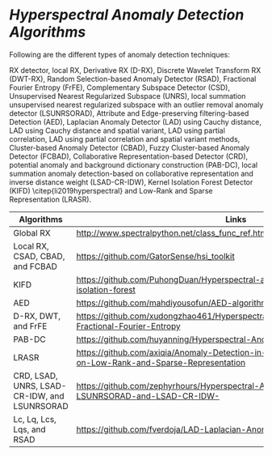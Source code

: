 # *Hyperspectral Anomaly Detection Algorithms*

Following are the different types of anomaly detection techniques:

RX detector, local RX, Derivative RX (D-RX), Discrete Wavelet Transform RX (DWT-RX), Random Selection-based Anomaly Detector (RSAD), Fractional Fourier Entropy (FrFE), Complementary Subspace Detector (CSD), Unsupervised Nearest Regularized Subspace (UNRS), local summation unsupervised nearest regularized subspace with an outlier removal anomaly detector (LSUNRSORAD), Attribute and Edge-preserving filtering-based Detection (AED), Laplacian Anomaly Detector (LAD) using Cauchy distance, LAD using Cauchy distance and spatial variant, LAD using partial correlation, LAD using partial correlation and spatial variant methods, Cluster-based Anomaly Detector (CBAD), Fuzzy Cluster-based Anomaly Detector (FCBAD), Collaborative Representation-based Detector (CRD), potential anomaly and background dictionary construction (PAB-DC), local summation anomaly detection-based on collaborative representation and inverse distance weight (LSAD-CR-IDW), Kernel Isolation Forest Detector (KIFD) \citep{li2019hyperspectral} and Low-Rank and Sparse Representation (LRASR).

| Algorithms | Links |
| --- | --- |
| Global RX |  http://www.spectralpython.net/class_func_ref.html#spectral.algorithms.detectors.rx |
| Local RX, CSAD, CBAD, and FCBAD | https://github.com/GatorSense/hsi_toolkit |
| KIFD | https://github.com/PuhongDuan/Hyperspectral-anomaly-detection-with-kernel-isolation-forest |
| AED | https://github.com/mahdiyousofun/AED-algorithm |
| D-RX, DWT, and FrFE | https://github.com/xudongzhao461/Hyperspectral-Anomaly-Detection-by-Fractional-Fourier-Entropy |
| PAB-DC | https://github.com/huyanning/Hyperspectral-Anomaly-Detection |
| LRASR | https://github.com/axiqia/Anomaly-Detection-in-Hyperspectral-Images-Based-on-Low-Rank-and-Sparse-Representation |
| CRD, LSAD, UNRS, LSAD-CR-IDW, and LSUNRSORAD | https://github.com/zephyrhours/Hyperspectral-Anomaly-Detection-LSUNRSORAD-and-LSAD-CR-IDW- |
| Lc, Lq, Lcs, Lqs, and RSAD | https://github.com/fverdoja/LAD-Laplacian-Anomaly-Detector |
